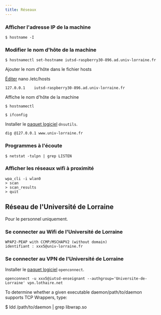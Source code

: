 ```yaml
---
title: Réseaux
---
```


### Afficher l'adresse IP de la machine

```shell
$ hostname -I
```

### Modifier le nom d'hôte de la machine

```shell
$ hostnamectl set-hostname iutsd-raspberry30-896.ad.univ-lorraine.fr
```

Ajouter le nom d'hôte dans le fichier hosts

[Éditer](/linux/nano) nano /etc/hosts

```
127.0.0.1    iutsd-raspberry30-896.ad.univ-lorraine.fr
```

Affiche le nom d'hôte de la machine

```shell
$ hostnamectl
```


```shell
$ ifconfig
```

Installer le [paquet logiciel](/linux/paquet/) `dnsutils`.

```shell
dig @127.0.0.1 www.univ-lorraine.fr
```

### Programmes à l'écoute

```shell
$ netstat -tulpn | grep LISTEN
```
### Afficher les réseaux wifi à proximité

```
wpa_cli -i wlan0
> scan
> scan_results
> quit
```

## Réseau de l'Université de Lorraine

Pour le personnel uniquement.

### Se connecter au Wifi de l'Université de Lorraine

```
WPAP2-PEAP with CCMP/MSCHAPV2 (without domain)
identifiant : xxx5@univ-lorraine.fr
```

### Se connecter au VPN de l'Université de Lorraine

Installer le [paquet logiciel](/linux/paquet/) `openconnect`.

```
openconnect -u xxx5@iutsd-enseignant --authgroup='Universite-de-Lorraine' vpn.lothaire.net
```


To determine whether a given executable daemon/path/to/daemon supports TCP Wrappers, type:

 $ ldd /path/to/daemon | grep libwrap.so
